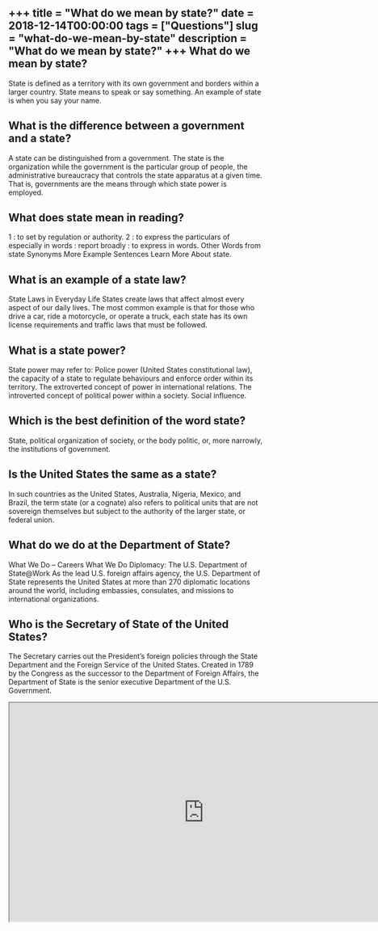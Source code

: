 +++
title = "What do we mean by state?"
date = 2018-12-14T00:00:00
tags = ["Questions"]
slug = "what-do-we-mean-by-state"
description = "What do we mean by state?"
+++
What do we mean by state?
-------------------------

State is defined as a territory with its own government and borders within a larger country. State means to speak or say something. An example of state is when you say your name.

What is the difference between a government and a state?
--------------------------------------------------------

A state can be distinguished from a government. The state is the organization while the government is the particular group of people, the administrative bureaucracy that controls the state apparatus at a given time. That is, governments are the means through which state power is employed.

What does state mean in reading?
--------------------------------

1 : to set by regulation or authority. 2 : to express the particulars of especially in words : report broadly : to express in words. Other Words from state Synonyms More Example Sentences Learn More About state.

What is an example of a state law?
----------------------------------

State Laws in Everyday Life States create laws that affect almost every aspect of our daily lives. The most common example is that for those who drive a car, ride a motorcycle, or operate a truck, each state has its own license requirements and traffic laws that must be followed.

What is a state power?
----------------------

State power may refer to: Police power (United States constitutional law), the capacity of a state to regulate behaviours and enforce order within its territory. The extroverted concept of power in international relations. The introverted concept of political power within a society. Social influence.

Which is the best definition of the word state?
-----------------------------------------------

State, political organization of society, or the body politic, or, more narrowly, the institutions of government.

Is the United States the same as a state?
-----------------------------------------

In such countries as the United States, Australia, Nigeria, Mexico, and Brazil, the term state (or a cognate) also refers to political units that are not sovereign themselves but subject to the authority of the larger state, or federal union.

What do we do at the Department of State?
-----------------------------------------

What We Do – Careers What We Do Diplomacy: The U.S. Department of State@Work As the lead U.S. foreign affairs agency, the U.S. Department of State represents the United States at more than 270 diplomatic locations around the world, including embassies, consulates, and missions to international organizations.

Who is the Secretary of State of the United States?
---------------------------------------------------

The Secretary carries out the President’s foreign policies through the State Department and the Foreign Service of the United States. Created in 1789 by the Congress as the successor to the Department of Foreign Affairs, the Department of State is the senior executive Department of the U.S. Government.

<iframe allow="accelerometer; autoplay; clipboard-write; encrypted-media; gyroscope; picture-in-picture" allowfullscreen="" class="__youtube_prefs__  epyt-is-override  no-lazyload" data-no-lazy="1" data-origheight="433" data-origwidth="770" data-skipgform_ajax_framebjll="" height="433" id="_ytid_66397" loading="lazy" src="https://www.youtube.com/embed/KsXfMU9oloQ?enablejsapi=1&autoplay=0&cc_load_policy=0&cc_lang_pref=&iv_load_policy=1&loop=0&modestbranding=0&rel=1&fs=1&playsinline=0&autohide=2&theme=dark&color=red&controls=1&" title="YouTube player" width="770"></iframe>